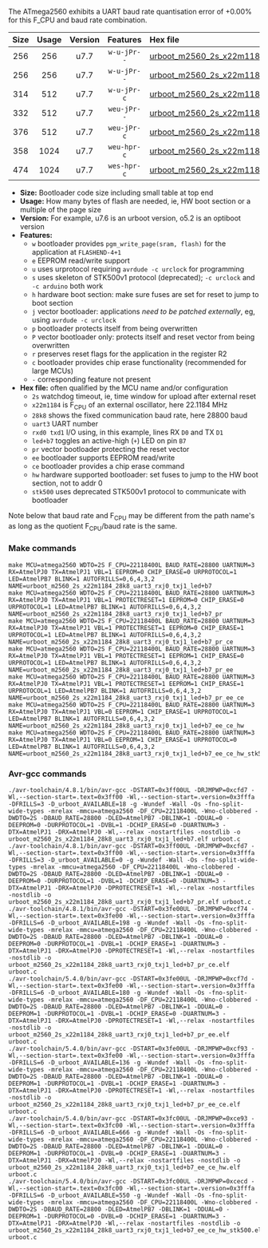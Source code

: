 The ATmega2560 exhibits a UART baud rate quantisation error of +0.00% for this F_CPU and baud rate combination.

|Size|Usage|Version|Features|Hex file|
|:-:|:-:|:-:|:-:|:--|
|256|256|u7.7|`w-u-jPr--`|[urboot_m2560_2s_x22m1184_28k8_uart3_rxj0_txj1_led+b7.hex](https://raw.githubusercontent.com/stefanrueger/urboot.hex/main/u7.7/mcus/atmega2560/watchdog_2_s/external_oscillator_x/22m118400_hz/%2B%2B28k8_baud/uart3_rxj0_txj1/led%2Bb7/urboot_m2560_2s_x22m1184_28k8_uart3_rxj0_txj1_led%2Bb7.hex)|
|256|256|u7.7|`w-u-jPr--`|[urboot_m2560_2s_x22m1184_28k8_uart3_rxj0_txj1_led+b7_pr.hex](https://raw.githubusercontent.com/stefanrueger/urboot.hex/main/u7.7/mcus/atmega2560/watchdog_2_s/external_oscillator_x/22m118400_hz/%2B%2B28k8_baud/uart3_rxj0_txj1/led%2Bb7/urboot_m2560_2s_x22m1184_28k8_uart3_rxj0_txj1_led%2Bb7_pr.hex)|
|314|512|u7.7|`w-u-jPr-c`|[urboot_m2560_2s_x22m1184_28k8_uart3_rxj0_txj1_led+b7_pr_ce.hex](https://raw.githubusercontent.com/stefanrueger/urboot.hex/main/u7.7/mcus/atmega2560/watchdog_2_s/external_oscillator_x/22m118400_hz/%2B%2B28k8_baud/uart3_rxj0_txj1/led%2Bb7/urboot_m2560_2s_x22m1184_28k8_uart3_rxj0_txj1_led%2Bb7_pr_ce.hex)|
|332|512|u7.7|`weu-jPr--`|[urboot_m2560_2s_x22m1184_28k8_uart3_rxj0_txj1_led+b7_pr_ee.hex](https://raw.githubusercontent.com/stefanrueger/urboot.hex/main/u7.7/mcus/atmega2560/watchdog_2_s/external_oscillator_x/22m118400_hz/%2B%2B28k8_baud/uart3_rxj0_txj1/led%2Bb7/urboot_m2560_2s_x22m1184_28k8_uart3_rxj0_txj1_led%2Bb7_pr_ee.hex)|
|376|512|u7.7|`weu-jPr-c`|[urboot_m2560_2s_x22m1184_28k8_uart3_rxj0_txj1_led+b7_pr_ee_ce.hex](https://raw.githubusercontent.com/stefanrueger/urboot.hex/main/u7.7/mcus/atmega2560/watchdog_2_s/external_oscillator_x/22m118400_hz/%2B%2B28k8_baud/uart3_rxj0_txj1/led%2Bb7/urboot_m2560_2s_x22m1184_28k8_uart3_rxj0_txj1_led%2Bb7_pr_ee_ce.hex)|
|358|1024|u7.7|`weu-hpr-c`|[urboot_m2560_2s_x22m1184_28k8_uart3_rxj0_txj1_led+b7_ee_ce_hw.hex](https://raw.githubusercontent.com/stefanrueger/urboot.hex/main/u7.7/mcus/atmega2560/watchdog_2_s/external_oscillator_x/22m118400_hz/%2B%2B28k8_baud/uart3_rxj0_txj1/led%2Bb7/urboot_m2560_2s_x22m1184_28k8_uart3_rxj0_txj1_led%2Bb7_ee_ce_hw.hex)|
|474|1024|u7.7|`wes-hpr-c`|[urboot_m2560_2s_x22m1184_28k8_uart3_rxj0_txj1_led+b7_ee_ce_hw_stk500.hex](https://raw.githubusercontent.com/stefanrueger/urboot.hex/main/u7.7/mcus/atmega2560/watchdog_2_s/external_oscillator_x/22m118400_hz/%2B%2B28k8_baud/uart3_rxj0_txj1/led%2Bb7/urboot_m2560_2s_x22m1184_28k8_uart3_rxj0_txj1_led%2Bb7_ee_ce_hw_stk500.hex)|

- **Size:** Bootloader code size including small table at top end
- **Usage:** How many bytes of flash are needed, ie, HW boot section or a multiple of the page size
- **Version:** For example, u7.6 is an urboot version, o5.2 is an optiboot version
- **Features:**
  + `w` bootloader provides `pgm_write_page(sram, flash)` for the application at `FLASHEND-4+1`
  + `e` EEPROM read/write support
  + `u` uses urprotocol requiring `avrdude -c urclock` for programming
  + `s` uses skeleton of STK500v1 protocol (deprecated); `-c urclock` and `-c arduino` both work
  + `h` hardware boot section: make sure fuses are set for reset to jump to boot section
  + `j` vector bootloader: applications *need to be patched externally*, eg, using `avrdude -c urclock`
  + `p` bootloader protects itself from being overwritten
  + `P` vector bootloader only: protects itself and reset vector from being overwritten
  + `r` preserves reset flags for the application in the register R2
  + `c` bootloader provides chip erase functionality (recommended for large MCUs)
  + `-` corresponding feature not present
- **Hex file:** often qualified by the MCU name and/or configuration
  + `2s` watchdog timeout, ie, time window for upload after external reset
  + `x22m1184` is F<sub>CPU</sub> of an external oscillator, here 22.1184 MHz
  + `28k8` shows the fixed communication baud rate, here 28800 baud
  + `uart3` UART number
  + `rxd0 txd1` I/O using, in this example, lines RX `D0` and TX `D1`
  + `led+b7` toggles an active-high (`+`) LED on pin `B7`
  + `pr` vector bootloader protecting the reset vector
  + `ee` bootloader supports EEPROM read/write
  + `ce` bootloader provides a chip erase command
  + `hw` hardware supported bootloader: set fuses to jump to the HW boot section, not to addr 0
  + `stk500` uses deprecated STK500v1 protocol to communicate with bootloader


Note below that baud rate and F<sub>CPU</sub> may be different from the path name's as long as the quotient F<sub>CPU</sub>/baud rate is the same.

### Make commands
```
make MCU=atmega2560 WDTO=2S F_CPU=22118400L BAUD_RATE=28800 UARTNUM=3 RX=AtmelPJ0 TX=AtmelPJ1 VBL=1 EEPROM=0 CHIP_ERASE=0 URPROTOCOL=1 LED=AtmelPB7 BLINK=1 AUTOFRILLS=0,6,4,3,2 NAME=urboot_m2560_2s_x22m1184_28k8_uart3_rxj0_txj1_led+b7
make MCU=atmega2560 WDTO=2S F_CPU=22118400L BAUD_RATE=28800 UARTNUM=3 RX=AtmelPJ0 TX=AtmelPJ1 VBL=1 PROTECTRESET=1 EEPROM=0 CHIP_ERASE=0 URPROTOCOL=1 LED=AtmelPB7 BLINK=1 AUTOFRILLS=0,6,4,3,2 NAME=urboot_m2560_2s_x22m1184_28k8_uart3_rxj0_txj1_led+b7_pr
make MCU=atmega2560 WDTO=2S F_CPU=22118400L BAUD_RATE=28800 UARTNUM=3 RX=AtmelPJ0 TX=AtmelPJ1 VBL=1 PROTECTRESET=1 EEPROM=0 CHIP_ERASE=1 URPROTOCOL=1 LED=AtmelPB7 BLINK=1 AUTOFRILLS=0,6,4,3,2 NAME=urboot_m2560_2s_x22m1184_28k8_uart3_rxj0_txj1_led+b7_pr_ce
make MCU=atmega2560 WDTO=2S F_CPU=22118400L BAUD_RATE=28800 UARTNUM=3 RX=AtmelPJ0 TX=AtmelPJ1 VBL=1 PROTECTRESET=1 EEPROM=1 CHIP_ERASE=0 URPROTOCOL=1 LED=AtmelPB7 BLINK=1 AUTOFRILLS=0,6,4,3,2 NAME=urboot_m2560_2s_x22m1184_28k8_uart3_rxj0_txj1_led+b7_pr_ee
make MCU=atmega2560 WDTO=2S F_CPU=22118400L BAUD_RATE=28800 UARTNUM=3 RX=AtmelPJ0 TX=AtmelPJ1 VBL=1 PROTECTRESET=1 EEPROM=1 CHIP_ERASE=1 URPROTOCOL=1 LED=AtmelPB7 BLINK=1 AUTOFRILLS=0,6,4,3,2 NAME=urboot_m2560_2s_x22m1184_28k8_uart3_rxj0_txj1_led+b7_pr_ee_ce
make MCU=atmega2560 WDTO=2S F_CPU=22118400L BAUD_RATE=28800 UARTNUM=3 RX=AtmelPJ0 TX=AtmelPJ1 VBL=0 EEPROM=1 CHIP_ERASE=1 URPROTOCOL=1 LED=AtmelPB7 BLINK=1 AUTOFRILLS=0,6,4,3,2 NAME=urboot_m2560_2s_x22m1184_28k8_uart3_rxj0_txj1_led+b7_ee_ce_hw
make MCU=atmega2560 WDTO=2S F_CPU=22118400L BAUD_RATE=28800 UARTNUM=3 RX=AtmelPJ0 TX=AtmelPJ1 VBL=0 EEPROM=1 CHIP_ERASE=1 URPROTOCOL=0 LED=AtmelPB7 BLINK=1 AUTOFRILLS=0,6,4,3,2 NAME=urboot_m2560_2s_x22m1184_28k8_uart3_rxj0_txj1_led+b7_ee_ce_hw_stk500
```

### Avr-gcc commands
```
./avr-toolchain/4.8.1/bin/avr-gcc -DSTART=0x3ff00UL -DRJMPWP=0xcfd7 -Wl,--section-start=.text=0x3ff00 -Wl,--section-start=.version=0x3fffa -DFRILLS=3 -D_urboot_AVAILABLE=18 -g -Wundef -Wall -Os -fno-split-wide-types -mrelax -mmcu=atmega2560 -DF_CPU=22118400L -Wno-clobbered -DWDTO=2S -DBAUD_RATE=28800 -DLED=AtmelPB7 -DBLINK=1 -DDUAL=0 -DEEPROM=0 -DURPROTOCOL=1 -DVBL=1 -DCHIP_ERASE=0 -DUARTNUM=3 -DTX=AtmelPJ1 -DRX=AtmelPJ0 -Wl,--relax -nostartfiles -nostdlib -o urboot_m2560_2s_x22m1184_28k8_uart3_rxj0_txj1_led+b7.elf urboot.c
./avr-toolchain/4.8.1/bin/avr-gcc -DSTART=0x3ff00UL -DRJMPWP=0xcfd7 -Wl,--section-start=.text=0x3ff00 -Wl,--section-start=.version=0x3fffa -DFRILLS=3 -D_urboot_AVAILABLE=0 -g -Wundef -Wall -Os -fno-split-wide-types -mrelax -mmcu=atmega2560 -DF_CPU=22118400L -Wno-clobbered -DWDTO=2S -DBAUD_RATE=28800 -DLED=AtmelPB7 -DBLINK=1 -DDUAL=0 -DEEPROM=0 -DURPROTOCOL=1 -DVBL=1 -DCHIP_ERASE=0 -DUARTNUM=3 -DTX=AtmelPJ1 -DRX=AtmelPJ0 -DPROTECTRESET=1 -Wl,--relax -nostartfiles -nostdlib -o urboot_m2560_2s_x22m1184_28k8_uart3_rxj0_txj1_led+b7_pr.elf urboot.c
./avr-toolchain/4.8.1/bin/avr-gcc -DSTART=0x3fe00UL -DRJMPWP=0xcf74 -Wl,--section-start=.text=0x3fe00 -Wl,--section-start=.version=0x3fffa -DFRILLS=6 -D_urboot_AVAILABLE=198 -g -Wundef -Wall -Os -fno-split-wide-types -mrelax -mmcu=atmega2560 -DF_CPU=22118400L -Wno-clobbered -DWDTO=2S -DBAUD_RATE=28800 -DLED=AtmelPB7 -DBLINK=1 -DDUAL=0 -DEEPROM=0 -DURPROTOCOL=1 -DVBL=1 -DCHIP_ERASE=1 -DUARTNUM=3 -DTX=AtmelPJ1 -DRX=AtmelPJ0 -DPROTECTRESET=1 -Wl,--relax -nostartfiles -nostdlib -o urboot_m2560_2s_x22m1184_28k8_uart3_rxj0_txj1_led+b7_pr_ce.elf urboot.c
./avr-toolchain/5.4.0/bin/avr-gcc -DSTART=0x3fe00UL -DRJMPWP=0xcf7d -Wl,--section-start=.text=0x3fe00 -Wl,--section-start=.version=0x3fffa -DFRILLS=6 -D_urboot_AVAILABLE=180 -g -Wundef -Wall -Os -fno-split-wide-types -mrelax -mmcu=atmega2560 -DF_CPU=22118400L -Wno-clobbered -DWDTO=2S -DBAUD_RATE=28800 -DLED=AtmelPB7 -DBLINK=1 -DDUAL=0 -DEEPROM=1 -DURPROTOCOL=1 -DVBL=1 -DCHIP_ERASE=0 -DUARTNUM=3 -DTX=AtmelPJ1 -DRX=AtmelPJ0 -DPROTECTRESET=1 -Wl,--relax -nostartfiles -nostdlib -o urboot_m2560_2s_x22m1184_28k8_uart3_rxj0_txj1_led+b7_pr_ee.elf urboot.c
./avr-toolchain/5.4.0/bin/avr-gcc -DSTART=0x3fe00UL -DRJMPWP=0xcf93 -Wl,--section-start=.text=0x3fe00 -Wl,--section-start=.version=0x3fffa -DFRILLS=6 -D_urboot_AVAILABLE=136 -g -Wundef -Wall -Os -fno-split-wide-types -mrelax -mmcu=atmega2560 -DF_CPU=22118400L -Wno-clobbered -DWDTO=2S -DBAUD_RATE=28800 -DLED=AtmelPB7 -DBLINK=1 -DDUAL=0 -DEEPROM=1 -DURPROTOCOL=1 -DVBL=1 -DCHIP_ERASE=1 -DUARTNUM=3 -DTX=AtmelPJ1 -DRX=AtmelPJ0 -DPROTECTRESET=1 -Wl,--relax -nostartfiles -nostdlib -o urboot_m2560_2s_x22m1184_28k8_uart3_rxj0_txj1_led+b7_pr_ee_ce.elf urboot.c
./avr-toolchain/5.4.0/bin/avr-gcc -DSTART=0x3fc00UL -DRJMPWP=0xce93 -Wl,--section-start=.text=0x3fc00 -Wl,--section-start=.version=0x3fffa -DFRILLS=6 -D_urboot_AVAILABLE=666 -g -Wundef -Wall -Os -fno-split-wide-types -mrelax -mmcu=atmega2560 -DF_CPU=22118400L -Wno-clobbered -DWDTO=2S -DBAUD_RATE=28800 -DLED=AtmelPB7 -DBLINK=1 -DDUAL=0 -DEEPROM=1 -DURPROTOCOL=1 -DVBL=0 -DCHIP_ERASE=1 -DUARTNUM=3 -DTX=AtmelPJ1 -DRX=AtmelPJ0 -Wl,--relax -nostartfiles -nostdlib -o urboot_m2560_2s_x22m1184_28k8_uart3_rxj0_txj1_led+b7_ee_ce_hw.elf urboot.c
./avr-toolchain/5.4.0/bin/avr-gcc -DSTART=0x3fc00UL -DRJMPWP=0xcecd -Wl,--section-start=.text=0x3fc00 -Wl,--section-start=.version=0x3fffa -DFRILLS=6 -D_urboot_AVAILABLE=550 -g -Wundef -Wall -Os -fno-split-wide-types -mrelax -mmcu=atmega2560 -DF_CPU=22118400L -Wno-clobbered -DWDTO=2S -DBAUD_RATE=28800 -DLED=AtmelPB7 -DBLINK=1 -DDUAL=0 -DEEPROM=1 -DURPROTOCOL=0 -DVBL=0 -DCHIP_ERASE=1 -DUARTNUM=3 -DTX=AtmelPJ1 -DRX=AtmelPJ0 -Wl,--relax -nostartfiles -nostdlib -o urboot_m2560_2s_x22m1184_28k8_uart3_rxj0_txj1_led+b7_ee_ce_hw_stk500.elf urboot.c
```

